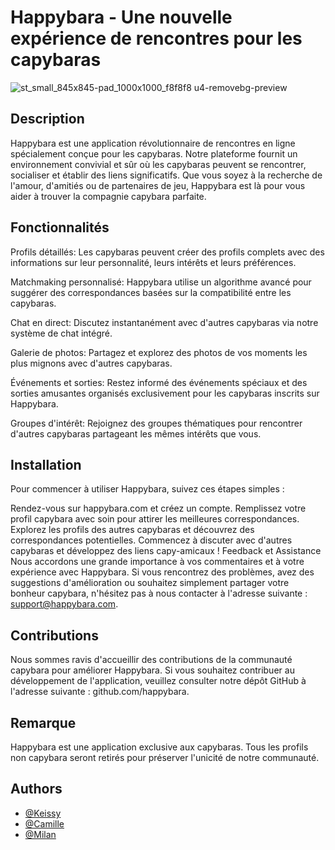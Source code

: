 # Happybara - Une nouvelle expérience de rencontres pour les capybaras


![st_small_845x845-pad_1000x1000_f8f8f8 u4-removebg-preview](https://github.com/MeKAniml/Happybara/assets/85285247/62187b4a-d00f-4b51-8a44-ab0f46f87ff2)


## Description
Happybara est une application révolutionnaire de rencontres en ligne spécialement conçue pour les capybaras. Notre plateforme fournit un environnement convivial et sûr où les capybaras peuvent se rencontrer, socialiser et établir des liens significatifs. Que vous soyez à la recherche de l'amour, d'amitiés ou de partenaires de jeu, Happybara est là pour vous aider à trouver la compagnie capybara parfaite.

## Fonctionnalités
 Profils détaillés: Les capybaras peuvent créer des profils complets avec des informations sur leur personnalité, leurs intérêts et leurs préférences.

Matchmaking personnalisé: Happybara utilise un algorithme avancé pour suggérer des correspondances basées sur la compatibilité entre les capybaras.

Chat en direct: Discutez instantanément avec d'autres capybaras via notre système de chat intégré.

Galerie de photos: Partagez et explorez des photos de vos moments les plus mignons avec d'autres capybaras.

Événements et sorties: Restez informé des événements spéciaux et des sorties amusantes organisés exclusivement pour les capybaras inscrits sur Happybara.

Groupes d'intérêt: Rejoignez des groupes thématiques pour rencontrer d'autres capybaras partageant les mêmes intérêts que vous.


## Installation
Pour commencer à utiliser Happybara, suivez ces étapes simples :

Rendez-vous sur happybara.com et créez un compte.
Remplissez votre profil capybara avec soin pour attirer les meilleures correspondances.
Explorez les profils des autres capybaras et découvrez des correspondances potentielles.
Commencez à discuter avec d'autres capybaras et développez des liens capy-amicaux !
Feedback et Assistance
Nous accordons une grande importance à vos commentaires et à votre expérience avec Happybara. Si vous rencontrez des problèmes, avez des suggestions d'amélioration ou souhaitez simplement partager votre bonheur capybara, n'hésitez pas à nous contacter à l'adresse suivante : support@happybara.com.

## Contributions
Nous sommes ravis d'accueillir des contributions de la communauté capybara pour améliorer Happybara. Si vous souhaitez contribuer au développement de l'application, veuillez consulter notre dépôt GitHub à l'adresse suivante : github.com/happybara.

## Remarque
Happybara est une application exclusive aux capybaras. Tous les profils non capybara seront retirés pour préserver l'unicité de notre communauté.


## Authors

- [@Keissy](https://www.github.com/kccorp)
- [@Camille](https://www.github.com/kccorp) 
- [@Milan](https://www.github.com/kccorp)


